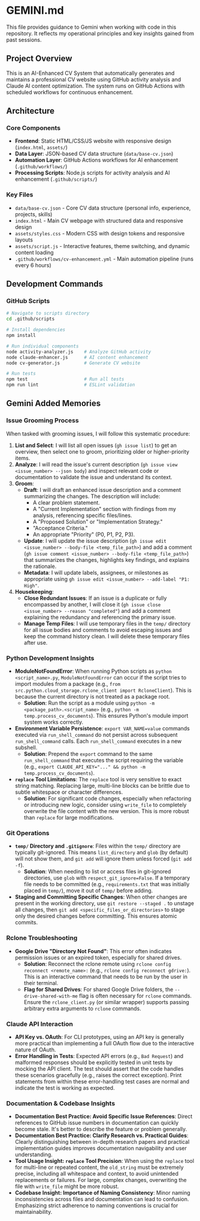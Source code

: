 # GEMINI.md

This file provides guidance to Gemini when working with code in this repository. It reflects my operational principles and key insights gained from past sessions.

## Project Overview

This is an AI-Enhanced CV System that automatically generates and maintains a professional CV website using GitHub activity analysis and Claude AI content optimization. The system runs on GitHub Actions with scheduled workflows for continuous enhancement.

## Architecture

### Core Components
- **Frontend**: Static HTML/CSS/JS website with responsive design (`index.html`, `assets/`)
- **Data Layer**: JSON-based CV data structure (`data/base-cv.json`)
- **Automation Layer**: GitHub Actions workflows for AI enhancement (`.github/workflows/`)
- **Processing Scripts**: Node.js scripts for activity analysis and AI enhancement (`.github/scripts/`)

### Key Files
- `data/base-cv.json` - Core CV data structure (personal info, experience, projects, skills)
- `index.html` - Main CV webpage with structured data and responsive design
- `assets/styles.css` - Modern CSS with design tokens and responsive layouts
- `assets/script.js` - Interactive features, theme switching, and dynamic content loading
- `.github/workflows/cv-enhancement.yml` - Main automation pipeline (runs every 6 hours)

## Development Commands

### GitHub Scripts
```bash
# Navigate to scripts directory
cd .github/scripts

# Install dependencies
npm install

# Run individual components
node activity-analyzer.js    # Analyze GitHub activity
node claude-enhancer.js      # AI content enhancement
node cv-generator.js         # Generate CV website

# Run tests
npm test                     # Run all tests
npm run lint                 # ESLint validation
```

## Gemini Added Memories

### Issue Grooming Process

When tasked with grooming issues, I will follow this systematic procedure:

1.  **List and Select**: I will list all open issues (`gh issue list`) to get an overview, then select one to groom, prioritizing older or higher-priority items.
2.  **Analyze**: I will read the issue's current description (`gh issue view <issue_number> --json body`) and inspect relevant code or documentation to validate the issue and understand its context.
3.  **Groom**:
    *   **Draft**: I will draft an enhanced issue description and a comment summarizing the changes. The description will include:
        *   A clear problem statement.
        *   A "Current Implementation" section with findings from my analysis, referencing specific files/lines.
        *   A "Proposed Solution" or "Implementation Strategy."
        *   "Acceptance Criteria."
        *   An appropriate "Priority" (P0, P1, P2, P3).
    *   **Update**: I will update the issue description (`gh issue edit <issue_number> --body-file <temp_file_path>`) and add a comment (`gh issue comment <issue_number> --body-file <temp_file_path>`) that summarizes the changes, highlights key findings, and explains the rationale.
    *   **Metadata**: I will update labels, assignees, or milestones as appropriate using `gh issue edit <issue_number> --add-label "P1: High"`.
4.  **Housekeeping**:
    *   **Close Redundant Issues**: If an issue is a duplicate or fully encompassed by another, I will close it (`gh issue close <issue_number> --reason "completed"`) and add a comment explaining the redundancy and referencing the primary issue.
    *   **Manage Temp Files**: I will use temporary files in the `temp/` directory for all issue bodies and comments to avoid escaping issues and keep the command history clean. I will delete these temporary files after use.

### Python Development Insights

-   **ModuleNotFoundError**: When running Python scripts as `python <script_name>.py`, `ModuleNotFoundError` can occur if the script tries to import modules from a package (e.g., `from src.python.cloud_storage.rclone_client import RcloneClient`). This is because the current directory is not treated as a package root.
    -   **Solution**: Run the script as a module using `python -m <package_path>.<script_name>` (e.g., `python -m temp.process_cv_documents`). This ensures Python's module import system works correctly.
-   **Environment Variable Persistence**: `export VAR_NAME=value` commands executed via `run_shell_command` do not persist across subsequent `run_shell_command` calls. Each `run_shell_command` executes in a new subshell.
    -   **Solution**: Prepend the `export` command to the same `run_shell_command` that executes the script requiring the variable (e.g., `export CLAUDE_API_KEY="..." && python -m temp.process_cv_documents`).
-   **`replace` Tool Limitations**: The `replace` tool is very sensitive to exact string matching. Replacing large, multi-line blocks can be brittle due to subtle whitespace or character differences.
    -   **Solution**: For significant code changes, especially when refactoring or introducing new logic, consider using `write_file` to completely overwrite the file content with the new version. This is more robust than `replace` for large modifications.

### Git Operations

-   **`temp/` Directory and `.gitignore`**: Files within the `temp/` directory are typically git-ignored. This means `list_directory` and `glob` (by default) will not show them, and `git add` will ignore them unless forced (`git add -f`).
    -   **Solution**: When needing to list or access files in git-ignored directories, use `glob` with `respect_git_ignore=False`. If a temporary file needs to be committed (e.g., `requirements.txt` that was initially placed in `temp/`), move it out of `temp/` before adding.
-   **Staging and Committing Specific Changes**: When other changes are present in the working directory, use `git restore --staged .` to unstage all changes, then `git add <specific_files_or_directories>` to stage only the desired changes before committing. This ensures atomic commits.

### Rclone Troubleshooting

-   **Google Drive "Directory Not Found"**: This error often indicates permission issues or an expired token, especially for shared drives.
    -   **Solution**: Reconnect the rclone remote using `rclone config reconnect <remote_name>:` (e.g., `rclone config reconnect gdrive:`). This is an interactive command that needs to be run by the user in their terminal.
    -   **Flag for Shared Drives**: For shared Google Drive folders, the `--drive-shared-with-me` flag is often necessary for `rclone` commands. Ensure the `rclone_client.py` (or similar wrapper) supports passing arbitrary extra arguments to `rclone` commands.

### Claude API Interaction

-   **API Key vs. OAuth**: For CLI prototypes, using an API key is generally more practical than implementing a full OAuth flow due to the interactive nature of OAuth.
-   **Error Handling in Tests**: Expected API errors (e.g., `Bad Request`) and malformed responses should be explicitly tested in unit tests by mocking the API client. The test should assert that the code handles these scenarios gracefully (e.g., raises the correct exception). Print statements from within these error-handling test cases are normal and indicate the test is working as expected.

### Documentation & Codebase Insights

-   **Documentation Best Practice: Avoid Specific Issue References**: Direct references to GitHub issue numbers in documentation can quickly become stale. It's better to describe the feature or problem generally.
-   **Documentation Best Practice: Clarify Research vs. Practical Guides**: Clearly distinguishing between in-depth research papers and practical implementation guides improves documentation navigability and user understanding.
-   **Tool Usage Insight: `replace` Tool Precision**: When using the `replace` tool for multi-line or repeated content, the `old_string` must be extremely precise, including all whitespace and context, to avoid unintended replacements or failures. For large, complex changes, overwriting the file with `write_file` might be more robust.
-   **Codebase Insight: Importance of Naming Consistency**: Minor naming inconsistencies across files and documentation can lead to confusion. Emphasizing strict adherence to naming conventions is crucial for maintainability.

